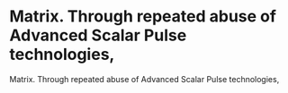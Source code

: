 # Matrix. Through repeated abuse of Advanced Scalar Pulse technologies,

Matrix. Through repeated abuse of Advanced Scalar Pulse technologies,